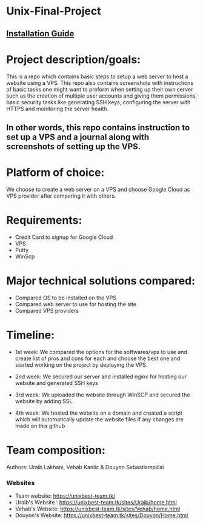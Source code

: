 # Unix-Final-Project

<div>
 <h2> <b><a href="Install.md" target="_blank">Installation Guide</a>
</b> </h2> 
   </div>

# Project description/goals:
This is a repo which contains basic steps to setup a web server to host a website using a VPS. 
This repo also contains screenshots with instructions of basic tasks one might want to preform when setting
up their own server such as the creation of multiple user accounts and giving them permissions, 
basic security tasks like generating SSH keys, configuring the server with HTTPS and monitoring the server health.


<h2>In other words, this repo contains instruction to set up a VPS and a journal along with screenshots of setting up the VPS.</h2>



# Platform of choice: 
We choose to create a web server on a VPS and choose Google Cloud as VPS provider after comparing it with others.

# Requirements:
- Credit Card to signup for Google Cloud
- VPS
- Putty
- WinScp



# Major technical solutions compared: 
- Compared OS to be installed on the VPS
- Compared web server to use for hosting the site
- Compared VPS providers


# Timeline:
- 1st week: 
We compared the options for the softwares/vps to use and create list of pros and
cons for each and choose the best one and started working on the project by deploying the VPS.

- 2nd week: 
We secured our server and installed nginx for hosting our website and generated SSH keys

- 3rd week:
We uploaded the website through WinSCP and secured the website by adding SSL. 

- 4th week:
 We hosted the website on a domain and created a script which will automatically update the website files if any changes are made on this github

# Team composition: 
Authors: Uraib Lakhani, Vehab Kanlic & Douyon Sebastiampillai



### Websites
- Team website: https://unixbest-team.tk/
- Uraib's Website : https://unixbest-team.tk/sites/Uraib/home.html
- Vehab's Website: https://unixbest-team.tk/sites/Vehab/home.html
- Douyon's Website: https://unixbest-team.tk/sites/Douyon/Home.html





